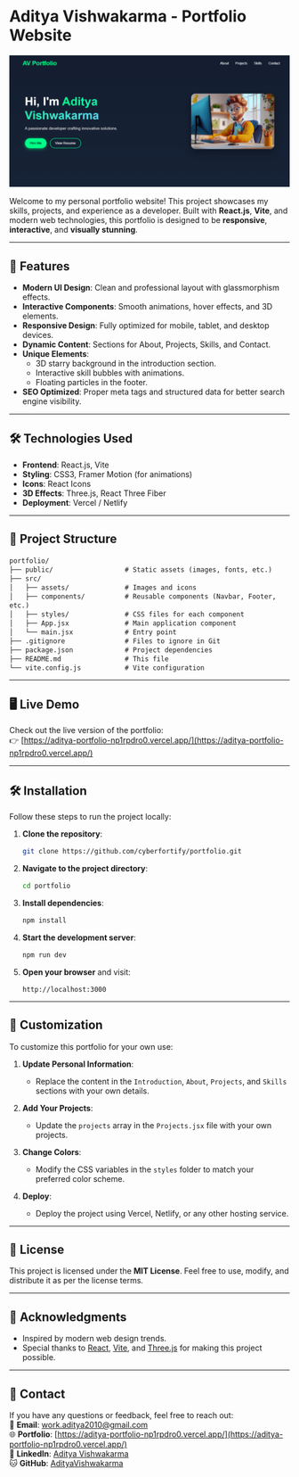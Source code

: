 # Aditya Vishwakarma - Portfolio Website

![Portfolio Screenshot](./public/introduction.png) <!-- Add a screenshot of your portfolio here -->

Welcome to my personal portfolio website! This project showcases my skills, projects, and experience as a developer. Built with **React.js**, **Vite**, and modern web technologies, this portfolio is designed to be **responsive**, **interactive**, and **visually stunning**.

---

## 🚀 Features

- **Modern UI Design**: Clean and professional layout with glassmorphism effects.
- **Interactive Components**: Smooth animations, hover effects, and 3D elements.
- **Responsive Design**: Fully optimized for mobile, tablet, and desktop devices.
- **Dynamic Content**: Sections for About, Projects, Skills, and Contact.
- **Unique Elements**:
  - 3D starry background in the introduction section.
  - Interactive skill bubbles with animations.
  - Floating particles in the footer.
- **SEO Optimized**: Proper meta tags and structured data for better search engine visibility.

---

## 🛠️ Technologies Used

- **Frontend**: React.js, Vite
- **Styling**: CSS3, Framer Motion (for animations)
- **Icons**: React Icons
- **3D Effects**: Three.js, React Three Fiber
- **Deployment**: Vercel / Netlify

---

## 📂 Project Structure

```
portfolio/
├── public/                  # Static assets (images, fonts, etc.)
├── src/
│   ├── assets/              # Images and icons
│   ├── components/          # Reusable components (Navbar, Footer, etc.)
│   ├── styles/              # CSS files for each component
│   ├── App.jsx              # Main application component
│   └── main.jsx             # Entry point
├── .gitignore               # Files to ignore in Git
├── package.json             # Project dependencies
├── README.md                # This file
└── vite.config.js           # Vite configuration
```

---

## 🖥️ Live Demo

Check out the live version of the portfolio:  
👉 [https://aditya-portfolio-np1rpdro0.vercel.app/](https://aditya-portfolio-np1rpdro0.vercel.app/)  <!-- Replace with your actual deployment link -->

---

## 🛠️ Installation

Follow these steps to run the project locally:

1. **Clone the repository**:
   ```bash
   git clone https://github.com/cyberfortify/portfolio.git
   ```

2. **Navigate to the project directory**:
   ```bash
   cd portfolio
   ```

3. **Install dependencies**:
   ```bash
   npm install
   ```

4. **Start the development server**:
   ```bash
   npm run dev
   ```

5. **Open your browser** and visit:
   ```
   http://localhost:3000
   ```

---

## 🎨 Customization

To customize this portfolio for your own use:

1. **Update Personal Information**:
   - Replace the content in the `Introduction`, `About`, `Projects`, and `Skills` sections with your own details.

2. **Add Your Projects**:
   - Update the `projects` array in the `Projects.jsx` file with your own projects.

3. **Change Colors**:
   - Modify the CSS variables in the `styles` folder to match your preferred color scheme.

4. **Deploy**:
   - Deploy the project using Vercel, Netlify, or any other hosting service.

---

## 📄 License

This project is licensed under the **MIT License**. Feel free to use, modify, and distribute it as per the license terms.

---

## 🙏 Acknowledgments

- Inspired by modern web design trends.
- Special thanks to [React](https://reactjs.org), [Vite](https://vitejs.dev), and [Three.js](https://threejs.org) for making this project possible.

---

## 📧 Contact

If you have any questions or feedback, feel free to reach out:  
📧 **Email**: work.aditya2010@gmail.com  
🌐 **Portfolio**: [https://aditya-portfolio-np1rpdro0.vercel.app/](https://aditya-portfolio-np1rpdro0.vercel.app/)  
💼 **LinkedIn**: [Aditya Vishwakarma](https://linkedin.com/in/aditya-vk-professional)  
🐱 **GitHub**: [AdityaVishwakarma](https://github.com/cyberfortify)
